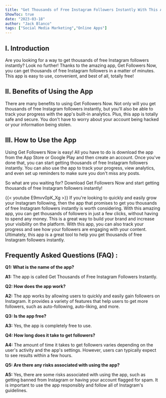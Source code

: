 ```yaml
---
title: "Get Thousands of Free Instagram Followers Instantly With This Amazing App!"
ShowToc: true 
date: "2023-03-18"
author: "Jack Blanco" 
tags: ["Social Media Marketing","Online Apps"]
---
```

## I. Introduction 
Are you looking for a way to get thousands of free Instagram followers instantly? Look no further! Thanks to the amazing app, Get Followers Now, you can get thousands of free Instagram followers in a matter of minutes. This app is easy to use, convenient, and best of all, totally free! 

## II. Benefits of Using the App
There are many benefits to using Get Followers Now. Not only will you get thousands of free Instagram followers instantly, but you'll also be able to track your progress with the app's built-in analytics. Plus, this app is totally safe and secure. You don't have to worry about your account being hacked or your information being stolen. 

## III. How to Use the App
Using Get Followers Now is easy! All you have to do is download the app from the App Store or Google Play and then create an account. Once you've done that, you can start getting thousands of free Instagram followers instantly. You can also use the app to track your progress, view analytics, and even set up reminders to make sure you don't miss any posts. 

So what are you waiting for? Download Get Followers Now and start getting thousands of free Instagram followers instantly!

{{< youtube E9mvv0pK_Xg >}} 
If you're looking to quickly and easily grow your Instagram following, then the app that promises to get you thousands of free Instagram followers instantly is worth considering. With this amazing app, you can get thousands of followers in just a few clicks, without having to spend any money. This is a great way to build your brand and increase your visibility on the platform. With this app, you can also track your progress and see how your followers are engaging with your content. Ultimately, this app is a great tool to help you get thousands of free Instagram followers instantly.

## Frequently Asked Questions (FAQ) :
**Q1: What is the name of the app?**

**A1:** The app is called Get Thousands of Free Instagram Followers Instantly.

**Q2: How does the app work?**

**A2:** The app works by allowing users to quickly and easily gain followers on Instagram. It provides a variety of features that help users to get more followers, such as auto-following, auto-liking, and more.

**Q3: Is the app free?**

**A3:** Yes, the app is completely free to use.

**Q4: How long does it take to get followers?**

**A4:** The amount of time it takes to get followers varies depending on the user's activity and the app's settings. However, users can typically expect to see results within a few hours.

**Q5: Are there any risks associated with using the app?**

**A5:** Yes, there are some risks associated with using the app, such as getting banned from Instagram or having your account flagged for spam. It is important to use the app responsibly and follow all of Instagram's guidelines.


